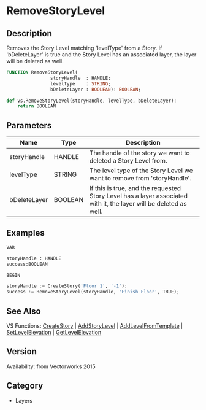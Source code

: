 # RemoveStoryLevel

## Description
Removes the Story Level matching 'levelType'  from a Story.  If 'bDeleteLayer' is true and the Story Level has an associated layer, the layer will be deleted as well.

```pascal
FUNCTION RemoveStoryLevel(
				storyHandle  : HANDLE;
				levelType    : STRING;
				bDeleteLayer : BOOLEAN): BOOLEAN;
```

```python
def vs.RemoveStoryLevel(storyHandle, levelType, bDeleteLayer):
    return BOOLEAN
```

## Parameters
|Name|Type|Description|
|---|---|---|
|storyHandle|HANDLE|The handle of the story we want to deleted a Story Level from.|
|levelType|STRING|The level type of the Story Level we want to remove from 'storyHandle'.|
|bDeleteLayer|BOOLEAN|If this is true, and the requested Story Level has a layer associated with it, the layer will be deleted as well.|

## Examples
```python
VAR

storyHandle : HANDLE
success:BOOLEAN

BEGIN

storyHandle := CreateStory('Floor 1', '-1');
success := RemoveStoryLevel(storyHandle, 'Finish Floor', TRUE);
```

## See Also
VS Functions:
[CreateStory](CreateStory.md) 
| [AddStoryLevel](AddStoryLevel.md) 
| [AddLevelFromTemplate](AddLevelFromTemplate.md) 
| [SetLevelElevation](SetLevelElevation.md) 
| [GetLevelElevation](GetLevelElevation.md)

## Version
Availability: from Vectorworks 2015

## Category
* Layers

